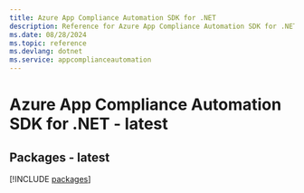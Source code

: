 ```yaml
---
title: Azure App Compliance Automation SDK for .NET
description: Reference for Azure App Compliance Automation SDK for .NET
ms.date: 08/28/2024
ms.topic: reference
ms.devlang: dotnet
ms.service: appcomplianceautomation
---
```

# Azure App Compliance Automation SDK for .NET - latest
## Packages - latest
[!INCLUDE [packages](app-compliance-automation-index.md)]